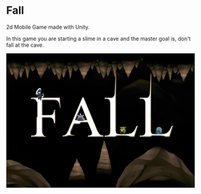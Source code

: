 # Fall
2d Mobile Game made with Unity.

In this game you are starting a slime in a cave and the master goal is, don't fall at the cave.

![](Fall/fall%20banner.png)
